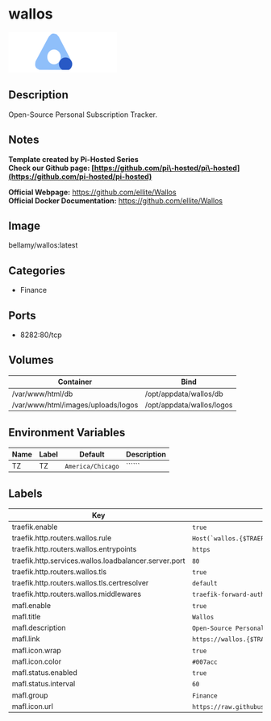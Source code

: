 # wallos

![Logo](images/wallos.png)

## Description
Open\-Source Personal Subscription Tracker.

## Notes
**Template created by Pi\-Hosted Series**  
**Check our Github page: [https://github.com/pi\-hosted/pi\-hosted](https://github.com/pi-hosted/pi-hosted)**  
  
**Official Webpage:** <https://github.com/ellite/Wallos>  
**Official Docker Documentation:** <https://github.com/ellite/Wallos>  
  
  


## Image
bellamy/wallos:latest

## Categories
- Finance

## Ports
- 8282:80/tcp

## Volumes
| Container | Bind |
|-----------|------|
| /var/www/html/db | /opt/appdata/wallos/db |
| /var/www/html/images/uploads/logos | /opt/appdata/wallos/logos |

## Environment Variables
| Name | Label | Default | Description |
|------|-------|---------|-------------|
| TZ | TZ | ```America/Chicago``` | `````` |

## Labels
| Key | Value |
|-----|-------|
| traefik.enable | ```true``` |
| traefik.http.routers.wallos.rule | ```Host(`wallos.{$TRAEFIK_INGRESS_DOMAIN}`)``` |
| traefik.http.routers.wallos.entrypoints | ```https``` |
| traefik.http.services.wallos.loadbalancer.server.port | ```80``` |
| traefik.http.routers.wallos.tls | ```true``` |
| traefik.http.routers.wallos.tls.certresolver | ```default``` |
| traefik.http.routers.wallos.middlewares | ```traefik-forward-auth``` |
| mafl.enable | ```true``` |
| mafl.title | ```Wallos``` |
| mafl.description | ```Open-Source Personal Subscription Tracker.``` |
| mafl.link | ```https://wallos.{$TRAEFIK_INGRESS_DOMAIN}``` |
| mafl.icon.wrap | ```true``` |
| mafl.icon.color | ```#007acc``` |
| mafl.status.enabled | ```true``` |
| mafl.status.interval | ```60``` |
| mafl.group | ```Finance``` |
| mafl.icon.url | ```https://raw.githubusercontent.com/ellite/Wallos/main/images/wallossolidwhite.png``` |

